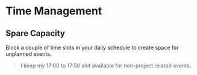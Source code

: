 # Time Management

## Spare Capacity

Block a couple of time slots in your daily schedule to create space for unplanned events.

> I keep my 17:00 to 17:50 slot available for non-project related events.

